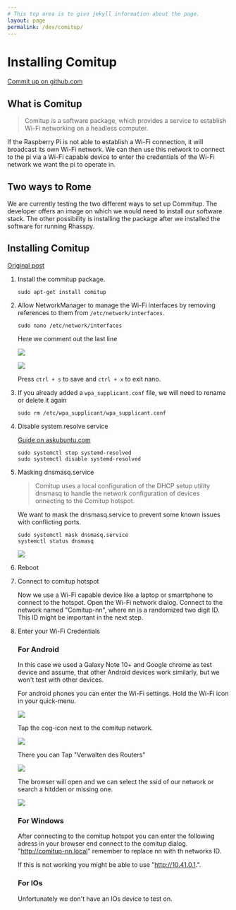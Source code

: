 ```yaml
---
# This top area is to give jekyll information about the page.
layout: page
permalink: /dev/comitup/
---
```


# Installing Comitup

[Commit up on github.com](https://github.com/davesteele/comitup)

## What is Comitup

>Comitup is a software package, which provides a service to establish Wi-Fi networking on a headless computer.

If the Raspberry Pi is not able to establish a Wi-Fi connection, it will broadcast its own Wi-Fi network. We can then use this 
network to connect to the pi via a Wi-Fi capable device to enter the credentials of the Wi-Fi network we want the pi to 
operate in.

## Two ways to Rome

We are currently testing the two different ways to set up Commitup. The developer offers an image on which we would need
to install our software stack. The other possibility is installing the package after we installed the software for running
Rhasspy.

## Installing Comitup
[Original post](https://github.com/davesteele/comitup/wiki/Installing-Comitup)

1. Install the commitup package. 

   ```sudo apt-get install comitup```

2. Allow NetworkManager to manage the Wi-Fi interfaces by removing references to them from `/etc/network/interfaces`.

    ```sudo nano /etc/network/interfaces```

    Here we comment out the last line

    ![](../../assets/comitup-network-interfaces-1.png)

    ![](../../assets/comitup-network-interfaces-2.png)

    Press ``ctrl + s`` to save and ``ctrl + x`` to exit nano.

3. If you already added a `wpa_supplicant.conf` file, we will need to rename or delete it again

    ```sudo rm /etc/wpa_supplicant/wpa_supplicant.conf```

4. Disable system.resolve service

    [Guide on askubuntu.com](https://askubuntu.com/questions/898605/how-to-disable-systemd-resolved-and-resolve-dns-with-dnsmasq)

    ```
    sudo systemctl stop systemd-resolved
    sudo systemctl disable systemd-resolved
    ```

5. Masking dnsmasq.service

    > Comitup uses a local configuration of the DHCP setup utility dnsmasq to handle the network configuration of devices
    onnecting to the Comitup hotspot. 

    We want to mask the dnsmasq.service to prevent some known issues with conflicting ports.

    ```
    sudo systemctl mask dnsmasq.service
    systemctl status dnsmasq
    ```

    ![](../../assets/comitup-network-interfaces-3.png)

6. Reboot

7. Connect to comitup hotspot

    Now we use a Wi-Fi capable device like a laptop or smarrtphone to connect to the hotspot. Open the Wi-Fi network dialog.
    Connect to the network named "Comitup-nn", where nn is a randomized two digit ID. This ID might be important in the next
    step.

8. Enter your Wi-Fi Credentials

    ### For Android

    In this case we used a Galaxy Note 10+ and Google chrome as test device and assume, that other Android devices work
    similarly, but we won't test with other devices.

    For android phones you can enter the Wi-Fi settings. Hold the Wi-Fi icon in your quick-menu.

    ![](../../assets/comitup-connect-android-1.png)

    Tap the cog-icon next to the comitup network.

    ![](../../assets/comitup-connect-android-2.png)

    There you can Tap "Verwalten des Routers"

    ![](../../assets/comitup-connect-android-3.png)

    The browser will open and we can select the ssid of our network or search a hitdden or missing one.

    ![](../../assets/comitup-connect-android-4.png)

    ### For Windows

    After connecting to the comitup hotspot you can enter the following adress in your browser end connect to the comitup dialog.
    "http://comitup-nn.local" remember to replace nn with th networks ID.

    If this is not working you might be able to use "http://10.41.0.1.".

    ### For IOs

    Unfortunately we don't have an IOs device to test on.
